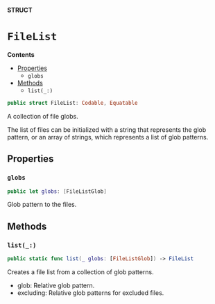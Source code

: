 **STRUCT**

# `FileList`

**Contents**

- [Properties](#properties)
  - `globs`
- [Methods](#methods)
  - `list(_:)`

```swift
public struct FileList: Codable, Equatable
```

A collection of file globs.

The list of files can be initialized with a string that represents the glob pattern, or an array of strings, which represents
a list of glob patterns.

## Properties
### `globs`

```swift
public let globs: [FileListGlob]
```

Glob pattern to the files.

## Methods
### `list(_:)`

```swift
public static func list(_ globs: [FileListGlob]) -> FileList
```

Creates a file list from a collection of glob patterns.

  - glob: Relative glob pattern.
  - excluding: Relative glob patterns for excluded files.
